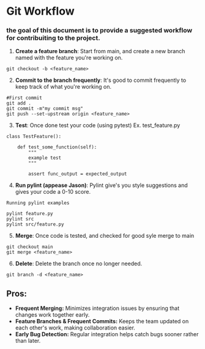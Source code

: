 # Git Workflow 
### the goal of this document is to provide a suggested workflow for contribuiting to the project. 

1. **Create a feature branch**:
Start from main, and create a new branch named with the feature you're working on. 
```
git checkout -b <feature_name>
```
2. **Commit to the branch frequently**: It's good to commit frequently to keep track of what you're working on.
```
#First commit 
git add .
git commit -m"my commit msg"
git push --set-upstream origin <feature_name>
```
3. **Test**:
Once done test your code (using pytest) Ex. test_feature.py 
```
class TestFeature():
 
    def test_some_function(self):
        """
        example test 
        """
        
        assert func_output = expected_output 
```
4. **Run pylint (appease Jason)**:
Pylint give's you style suggestions and gives your code a 0-10 score.
```
Running pylint examples 

pylint feature.py
pylint src
pylint src/feature.py 

```
5. **Merge**:
Once code is tested, and checked for good syle merge to main
```
git checkout main 
git merge <feature_name>
```
6. **Delete**:
Delete the branch once no longer needed.
```
git branch -d <feature_name>
```

## Pros:
- **Frequent Merging:** Minimizes integration issues by ensuring that changes work together early.
- **Feature Branches & Frequent Commits:** Keeps the team updated on each other's work, making collaboration easier.
- **Early Bug Detection:** Regular integration helps catch bugs sooner rather than later.
